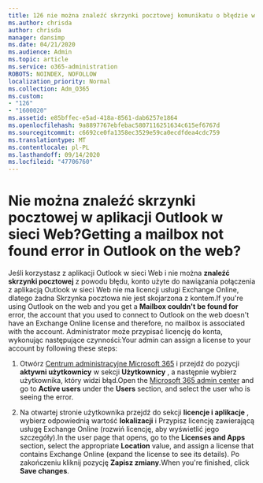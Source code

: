 ```yaml
---
title: 126 nie można znaleźć skrzynki pocztowej komunikatu o błędzie w programie OWA?
ms.author: chrisda
author: chrisda
manager: dansimp
ms.date: 04/21/2020
ms.audience: Admin
ms.topic: article
ms.service: o365-administration
ROBOTS: NOINDEX, NOFOLLOW
localization_priority: Normal
ms.collection: Adm_O365
ms.custom:
- "126"
- "1600020"
ms.assetid: e85bffec-e5ad-418a-8561-dab6257e1864
ms.openlocfilehash: 9a8897767ebfebac5807116251634c615ef6767d
ms.sourcegitcommit: c6692ce0fa1358ec3529e59ca0ecdfdea4cdc759
ms.translationtype: MT
ms.contentlocale: pl-PL
ms.lasthandoff: 09/14/2020
ms.locfileid: "47706760"
---
```

# <a name="getting-a-mailbox-not-found-error-in-outlook-on-the-web"></a><span data-ttu-id="eda4e-102">Nie można znaleźć skrzynki pocztowej w aplikacji Outlook w sieci Web?</span><span class="sxs-lookup"><span data-stu-id="eda4e-102">Getting a mailbox not found error in Outlook on the web?</span></span>

<span data-ttu-id="eda4e-103">Jeśli korzystasz z aplikacji Outlook w sieci Web i nie można **znaleźć skrzynki pocztowej** z powodu błędu, konto użyte do nawiązania połączenia z aplikacją Outlook w sieci Web nie ma licencji usługi Exchange Online, dlatego żadna Skrzynka pocztowa nie jest skojarzona z kontem.</span><span class="sxs-lookup"><span data-stu-id="eda4e-103">If you're using Outlook on the web and you get a **Mailbox couldn't be found for** error, the account that you used to connect to Outlook on the web doesn't have an Exchange Online license and therefore, no mailbox is associated with the account.</span></span> <span data-ttu-id="eda4e-104">Administrator może przypisać licencję do konta, wykonując następujące czynności:</span><span class="sxs-lookup"><span data-stu-id="eda4e-104">Your admin can assign a license to your account by following these steps:</span></span>

1. <span data-ttu-id="eda4e-105">Otwórz [Centrum administracyjne Microsoft 365](https://portal.office.com/adminportal/home#/homepage) i przejdź do pozycji **aktywni użytkownicy** w sekcji **Użytkownicy** , a następnie wybierz użytkownika, który widzi błąd.</span><span class="sxs-lookup"><span data-stu-id="eda4e-105">Open the [Microsoft 365 admin center](https://portal.office.com/adminportal/home#/homepage) and go to **Active users** under the **Users** section, and select the user who is seeing the error.</span></span>

2. <span data-ttu-id="eda4e-106">Na otwartej stronie użytkownika przejdź do sekcji **licencje i aplikacje** , wybierz odpowiednią wartość **lokalizacji** i Przypisz licencję zawierającą usługę Exchange Online (rozwiń licencję, aby wyświetlić jego szczegóły).</span><span class="sxs-lookup"><span data-stu-id="eda4e-106">In the user page that opens, go to the **Licenses and Apps** section, select the appropriate **Location** value, and assign a license that contains Exchange Online (expand the license to see its details).</span></span> <span data-ttu-id="eda4e-107">Po zakończeniu kliknij pozycję **Zapisz zmiany**.</span><span class="sxs-lookup"><span data-stu-id="eda4e-107">When you're finished, click **Save changes**.</span></span>
